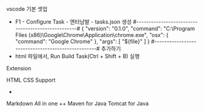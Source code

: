 vscode 기본 셋업

- F1 - Configure Task - 엔터남발 -  tasks.json 생성
#--------------------------------------------------#
{
    "version": "0.1.0",
    "command": "C:\\Program Files (x86)\\Google\\Chrome\\Application\\chrome.exe",
    "osx": {
        "command": "Google Chrome"
    },
    "args": [
        "${file}"
    ]
}
#--------------------------------------------------#
추가하기
- html 파일에서, Run Build Task(Ctrl + Shift + B) 실행
  
Extension

HTML CSS Support

+
Markdown All in one
++
Maven for Java
Tomcat for Java
